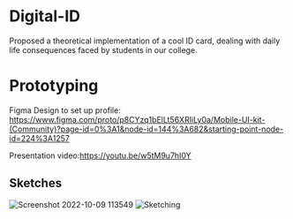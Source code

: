 # Digital-ID
Proposed a theoretical implementation of a cool ID card, dealing with daily life consequences faced by students in our college.

# Prototyping

Figma Design to set up profile: https://www.figma.com/proto/p8CYzq1bElLt56XRIiLy0a/Mobile-UI-kit-(Community)?page-id=0%3A1&node-id=144%3A682&starting-point-node-id=224%3A1257

Presentation video:https://youtu.be/w5tM9u7hI0Y

## Sketches

![Screenshot 2022-10-09 113549](https://user-images.githubusercontent.com/65583643/194741294-b2029289-27b3-4d82-af16-573b087a795a.png)
![Sketching](https://user-images.githubusercontent.com/65583643/194741297-ad5ac5cb-241a-419e-a65f-d6746b998dad.png)


 
